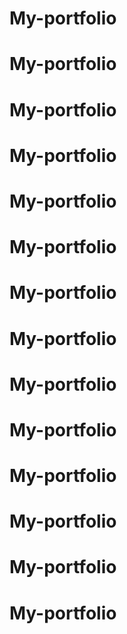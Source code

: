 # My-portfolio
# My-portfolio
# My-portfolio
# My-portfolio
# My-portfolio
# My-portfolio
# My-portfolio
# My-portfolio
# My-portfolio
# My-portfolio
# My-portfolio
# My-portfolio
# My-portfolio
# My-portfolio
